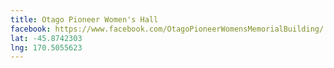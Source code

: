 ```yaml
---
title: Otago Pioneer Women's Hall
facebook: https://www.facebook.com/OtagoPioneerWomensMemorialBuilding/
lat: -45.8742303
lng: 170.5055623
---
```

